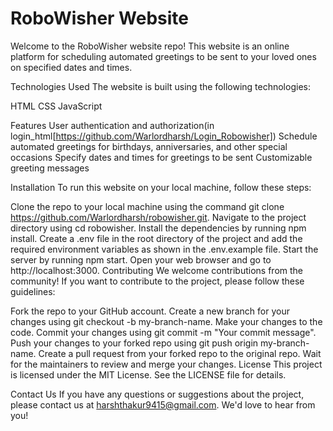 # RoboWisher Website
Welcome to the RoboWisher website repo! This website is an online platform for scheduling automated greetings to be sent to your loved ones on specified dates and times.

Technologies Used
The website is built using the following technologies:

HTML
CSS
JavaScript

Features
User authentication and authorization(in login_html[https://github.com/Warlordharsh/Login_Robowisher])
Schedule automated greetings for birthdays, anniversaries, and other special occasions
Specify dates and times for greetings to be sent
Customizable greeting messages

Installation
To run this website on your local machine, follow these steps:

Clone the repo to your local machine using the command git clone https://github.com/Warlordharsh/robowisher.git.
Navigate to the project directory using cd robowisher.
Install the dependencies by running npm install.
Create a .env file in the root directory of the project and add the required environment variables as shown in the .env.example file.
Start the server by running npm start.
Open your web browser and go to http://localhost:3000.
Contributing
We welcome contributions from the community! If you want to contribute to the project, please follow these guidelines:

Fork the repo to your GitHub account.
Create a new branch for your changes using git checkout -b my-branch-name.
Make your changes to the code.
Commit your changes using git commit -m "Your commit message".
Push your changes to your forked repo using git push origin my-branch-name.
Create a pull request from your forked repo to the original repo.
Wait for the maintainers to review and merge your changes.
License
This project is licensed under the MIT License. See the LICENSE file for details.

Contact Us
If you have any questions or suggestions about the project, please contact us at harshthakur9415@gmail.com. We'd love to hear from you!
